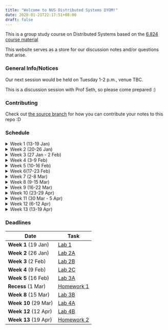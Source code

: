 ```yaml
---
title: "Welcome to NUS Distributed Systems DYOM!"
date: 2020-01-21T22:17:51+08:00
draft: false
---
```


This is a group study course on Distributed Systems based on
the [6.824 course material](https://pdos.csail.mit.edu/6.824/)


This website serves as a store for our discussion notes and/or questions that arise.

### General Info/Notices

Our next session would be held on Tuesday 1-2 p.m., venue TBC.

This is a discussion session with Prof Seth, so please come prepared :)

### Contributing

Check out [the source
branch](https://github.com/nusdistsys/nusdistsys.github.io/tree/source)
for how you can contribute your notes to this repo :D

### Schedule

<details class="py-2">
<summary class="text-xl font-medium">Week 1 (13-19 Jan)</summary>

**LEC 1:** [Introduction](https://pdos.csail.mit.edu/6.824/notes/l01.txt)

**Preparation:** Read [MapReduce (2004)](https://pdos.csail.mit.edu/6.824/papers/mapreduce.pdf)

**Assigned:** [Lab 1: MapReduce](https://pdos.csail.mit.edu/6.824/labs/lab-mr.html)


**LEC 2:** [RPC and Threads](https://pdos.csail.mit.edu/6.824/notes/l-rpc.txt), [Crawler](https://pdos.csail.mit.edu/6.824/notes/crawler.go), [K/V](https://pdos.csail.mit.edu/6.824/notes/kv.go)

**Preparation:** Do [Online Go tutorial](http://tour.golang.org/) ([FAQ](https://pdos.csail.mit.edu/6.824/papers/tour-faq.txt)) ([Question](https://pdos.csail.mit.edu/6.824/questions.html?q=q-gointro&lec=2))

</details>
<details class="py-2">

<summary class="text-xl font-medium">Week 2 (20-26 Jan)</summary>

**LEC 3:** [GFS](https://pdos.csail.mit.edu/6.824/notes/l-gfs-short.txt)

**Preparation:** Read [GFS (2003)](https://pdos.csail.mit.edu/6.824/papers/gfs.pdf) ([FAQ](https://pdos.csail.mit.edu/6.824/papers/gfs-faq.txt)) ([Question](https://pdos.csail.mit.edu/6.824/questions.html?q=q-gfs&lec=3))

**Assigned:** [Lab 2: Raft](https://pdos.csail.mit.edu/6.824/labs/lab-raft.html)

</details>
<details class="py-2">
<summary class="text-xl font-medium">Week 3 (27 Jan - 2 Feb)</summary>

**Teach Seth:**

Sean

Jiaxiu

John

Shaowei

**Remote Helpers**:

<Person One>

<Person Two>

**LEC 4:** [Primary-Backup Replication](https://pdos.csail.mit.edu/6.824/notes/l-vm-ft.txt)

**Preparation:** Read [Fault-Tolerant Virtual Machines (2010)](https://pdos.csail.mit.edu/6.824/papers/vm-ft.pdf) ([FAQ](https://pdos.csail.mit.edu/6.824/papers/vm-ft-faq.txt)) ([Question](https://pdos.csail.mit.edu/6.824/questions.html?q=q-vm-ft&lec=4))

</details>
<details class="py-2">
<summary class="text-xl font-medium">Week 4 (3-9 Feb)</summary>

**LEC 5:** [Fault Tolerance: Raft](https://pdos.csail.mit.edu/6.824/notes/l-raft.txt)

**Preparation:** Read [Raft (extended) (2014), to end of Section 5](https://pdos.csail.mit.edu/6.824/papers/raft-extended.pdf) ([FAQ](https://pdos.csail.mit.edu/6.824/papers/raft-faq.txt)) ([Question](https://pdos.csail.mit.edu/6.824/questions.html?q=q-raft&lec=5))

**Teach Seth:**

Joel

Julius

Jolene

Jiaxiu

**Remote Helpers**:

<Person One>

<Person Two>
</details>
<details class="py-2">
<summary class="text-xl font-medium">Week 5 (10-16 Feb)</summary>

**LEC 6:** [Fault Tolerance: Raft](https://pdos.csail.mit.edu/6.824/notes/l-raft2.txt)

**Preparation:** Read [Raft (extended) (2014), Section 6 to end](https://pdos.csail.mit.edu/6.824/papers/raft-extended.pdf) ([FAQ](https://pdos.csail.mit.edu/6.824/papers/raft2-faq.txt)) ([Question](https://pdos.csail.mit.edu/6.824/questions.html?q=q-raft2&lec=6))


**LEC 7:** [Spinnaker](https://pdos.csail.mit.edu/6.824/notes/l-spinnaker.txt)

**Preparation:** Read [Spinnaker (2011)](https://pdos.csail.mit.edu/6.824/papers/spinnaker.pdf) (including Appendices) ([FAQ](https://pdos.csail.mit.edu/6.824/papers/spinnaker-faq.txt)) ([Question](https://pdos.csail.mit.edu/6.824/questions.html?q=q-spinnaker&lec=7))

</details>
<details class="py-2">
<summary class="text-xl font-medium">Week 6(17-23 Feb)</summary>

**LEC 8:** [Zookeeper](https://pdos.csail.mit.edu/6.824/notes/l-zookeeper.txt)

**Preparation:** Read [ZooKeeper (2010)](https://pdos.csail.mit.edu/6.824/papers/zookeeper.pdf) ([FAQ](https://pdos.csail.mit.edu/6.824/papers/zookeeper-faq.txt)) ([Question](https://pdos.csail.mit.edu/6.824/questions.html?q=q-zookeeper&lec=8))

**Assigned:** [Lab 3: KV Raft](https://pdos.csail.mit.edu/6.824/labs/lab-kvraft.html)


**Teach Seth:**

Joel

Arsalan

Yu Jia

Guo Wei

**Remote Helpers**:

<Person One>

<Person Two>

</details>
<details class="py-2">
<summary class="text-xl font-medium">Week 7 (2-8 Mar)</summary>

**LEC 10:** [Distributed Transactions](https://pdos.csail.mit.edu/6.824/notes/l-2pc.txt)

**Preparation:** Read [6.033 Chapter 9](https://ocw.mit.edu/resources/res-6-004-principles-of-computer-system-design-an-introduction-spring-2009/online-textbook/), just 9.1.5, 9.1.6, 9.5.2, 9.5.3, 9.6.3 ([FAQ](https://pdos.csail.mit.edu/6.824/papers/chapter9-faq.txt)) ([Question](https://pdos.csail.mit.edu/6.824/questions.html?q=q-chapter9&lec=10))

**LEC 11:** [Optimistic Concurrency Control](https://pdos.csail.mit.edu/6.824/notes/l-farm.txt)

**Preparation:** Read [FaRM (2015)](https://pdos.csail.mit.edu/6.824/papers/farm-2015.pdf) ([FAQ](https://pdos.csail.mit.edu/6.824/papers/farm-faq.txt)) ([Question](https://pdos.csail.mit.edu/6.824/questions.html?q=q-farm&lec=11))

</details>
<details class="py-2">
<summary class="text-xl font-medium">Week 8 (9-15 Mar)</summary>

**LEC 12:** [Big Data: Spark](https://pdos.csail.mit.edu/6.824/notes/l-spark.txt)

**Preparation:** Read [Spark (2012)](https://pdos.csail.mit.edu/6.824/papers/zaharia-spark.pdf) ([FAQ](https://pdos.csail.mit.edu/6.824/papers/spark-faq.txt)) ([Question](https://pdos.csail.mit.edu/6.824/questions.html?q=q-spark&lec=12))

**Assigned:** [Lab 4: Sharded KV](https://pdos.csail.mit.edu/6.824/labs/lab-shard.html)

**Teach Seth:**

Julius

Arsalan

Guo Wei

Yu Jia

Adam

**Remote Helpers**:

<Person One>

<Person Two>
</details>
<details class="py-2">
<summary class="text-xl font-medium">Week 9 (16-22 Mar)</summary>

**LEC 13:** [Big Data: Naiad](https://pdos.csail.mit.edu/6.824/notes/l-naiad.txt)

**Preparation:** Read [Naiad (2013)](https://pdos.csail.mit.edu/6.824/papers/naiad.pdf) ([FAQ](https://pdos.csail.mit.edu/6.824/papers/naiad-faq.txt)) ([Question](https://pdos.csail.mit.edu/6.824/questions.html?q=q-naiad&lec=13))

**LEC 14:** [Distributed Machine Learning: Parameter Server](https://pdos.csail.mit.edu/6.824/notes/l-parameter.txt)

**Preparation:** Read [Parameter Server (2014)](https://pdos.csail.mit.edu/6.824/papers/parameter.pdf) ([FAQ](https://pdos.csail.mit.edu/6.824/papers/parameter-faq.txt)) ([Question](https://pdos.csail.mit.edu/6.824/questions.html?q=q-parameter&lec=14))

</details>
<details class="py-2">
<summary class="text-xl font-medium">Week 10 (23-29 Apr)</summary>

**LEC 15:** [Cache Consistency: Frangipani](https://pdos.csail.mit.edu/6.824/notes/l-frangipani.txt)

**Preparation:** Read [Frangipani](https://pdos.csail.mit.edu/6.824/papers/thekkath-frangipani.pdf) ([FAQ](https://pdos.csail.mit.edu/6.824/papers/frangipani-faq.txt)) ([Question](https://pdos.csail.mit.edu/6.824/questions.html?q=q-frangipani&lec=15))

**Teach Seth:**

John

Shaowei

Rahul

Donald

Adam

**Remote Helpers**:

<Person One>

<Person Two>

</details>
<details class="py-2">
<summary class="text-xl font-medium">Week 11 (30 Mar - 5 Apr)</summary>

**LEC 16:** [Cache Consistency: Memcached at Facebook](https://pdos.csail.mit.edu/6.824/notes/l-memcached.txt)

**Preparation:** Read [Memcached at Facebook (2013)](https://pdos.csail.mit.edu/6.824/papers/memcache-fb.pdf) ([FAQ](https://pdos.csail.mit.edu/6.824/papers/memcache-faq.txt)) ([Question](https://pdos.csail.mit.edu/6.824/questions.html?q=q-memcached&lec=16))

**LEC 19:** [Peer-to-peer, DHTs](https://pdos.csail.mit.edu/6.824/notes/l-dht.txt)

**Preparation:** Read [Chord (2001)](https://pdos.csail.mit.edu/6.824/papers/stoica-chord.pdf) and [Trackerless Bittorrent ](http://www.bittorrent.org/beps/bep_0005.html)

**Preparation:** Read [AnalogicFS experience paper](https://pdos.csail.mit.edu/6.824/papers/katabi-analogicfs.pdf) ([FAQ](https://pdos.csail.mit.edu/6.824/papers/analogicfs-faq.txt)) ([Question](https://pdos.csail.mit.edu/6.824/questions.html?q=q-analogic&lec=22))

</details>
<details class="py-2">
<summary class="text-xl font-medium">Week 12 (6-12 Apr)</summary>

**LEC 20:** [Dynamo](https://pdos.csail.mit.edu/6.824/notes/l-dynamo.txt)

**Preparation:** Read [Dynamo (2007)](https://pdos.csail.mit.edu/6.824/papers/dynamo.pdf) ([FAQ](https://pdos.csail.mit.edu/6.824/papers/dynamo-faq.txt)) ([Question](https://pdos.csail.mit.edu/6.824/questions.html?q=q-dynamo&lec=20))

**LEC 21:** Peer-to-peer: [Bitcoin](https://pdos.csail.mit.edu/6.824/notes/l-bitcoin.txt)

**Preparation:** Read [Bitcoin](https://pdos.csail.mit.edu/6.824/papers/bitcoin.pdf), [summary](http://www.michaelnielsen.org/ddi/how-the-bitcoin-protocol-actually-works) ([FAQ](https://pdos.csail.mit.edu/6.824/papers/bitcoin-faq.txt)) ([Question](https://pdos.csail.mit.edu/6.824/questions.html?q=q-bitcoin&lec=21))
</details>
<details class="py-2">
<summary class="text-xl font-medium">Week 13 (13-19 Apr)</summary>

No class.

</details>

### Deadlines
| Date                 | Task                                                            |
| -                    | -                                                               |
| **Week 1** (19 Jan)  | [Lab 1](https://pdos.csail.mit.edu/6.824/labs/lab-mr.html)      |
| **Week 2** (26 Jan)  | [Lab 2A](https://pdos.csail.mit.edu/6.824/labs/lab-raft.html)   |
| **Week 3** (2 Feb)   | [Lab 2B](https://pdos.csail.mit.edu/6.824/labs/lab-raft.html)   |
| **Week 4** (9 Feb)   | [Lab 2C](https://pdos.csail.mit.edu/6.824/labs/lab-raft.html)   |
| **Week 5** (16 Feb)  | [Lab 3A](https://pdos.csail.mit.edu/6.824/labs/lab-kvraft.html) |
| **Recess** (1 Mar)   | [Homework 1]()                                                  |
| **Week 8** (15 Mar)  | [Lab 3B](https://pdos.csail.mit.edu/6.824/labs/lab-kvraft.html) |
| **Week 10** (29 Mar) | [Lab 4A](https://pdos.csail.mit.edu/6.824/labs/lab-shard.html)  |
| **Week 12** (12 Apr) | [Lab 4B](https://pdos.csail.mit.edu/6.824/labs/lab-shard.html)  |
| **Week 13** (19 Apr) | [Homework 2]()                                                  |
